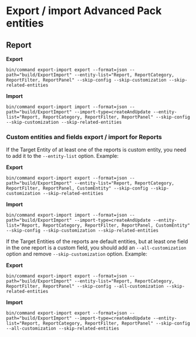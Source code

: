 # Export / import Advanced Pack entities

## Report

**Export**

```
bin/command export-import export --format=json --path="build/ExportImport" --entity-list="Report, ReportCategory, ReportFilter, ReportPanel" --skip-config --skip-customization --skip-related-entities
```

**Import**

```
bin/command export-import import --format=json --path="build/ExportImport" --import-type=createAndUpdate --entity-list="Report, ReportCategory, ReportFilter, ReportPanel" --skip-config --skip-customization --skip-related-entities
```

### Custom entities and fields export / import for Reports

If the Target Entity of at least one of the reports is custom entity, you need to add it to the `--entity-list` option. Example:

**Export**

```
bin/command export-import export --format=json --path="build/ExportImport" --entity-list="Report, ReportCategory, ReportFilter, ReportPanel, CustomEntity" --skip-config --skip-customization --skip-related-entities
```

**Import**

```
bin/command export-import import --format=json --path="build/ExportImport" --import-type=createAndUpdate --entity-list="Report, ReportCategory, ReportFilter, ReportPanel, CustomEntity" --skip-config --skip-customization --skip-related-entities
```

If the Target Entities of the reports are default entities, but at least one field in the one report is a custom field, you should add an `--all-customization` option and remove `--skip-customization` option. Example:

**Export**

```
bin/command export-import export --format=json --path="build/ExportImport" --entity-list="Report, ReportCategory, ReportFilter, ReportPanel" --skip-config --all-customization --skip-related-entities
```

**Import**

```
bin/command export-import export --format=json --path="build/ExportImport" --import-type=createAndUpdate --entity-list="Report, ReportCategory, ReportFilter, ReportPanel" --skip-config --all-customization --skip-related-entities
```
